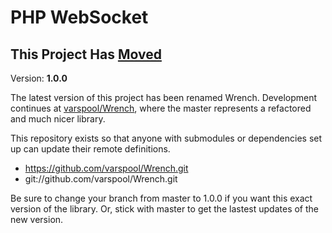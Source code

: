 <!-- vim: set tw=79 sw=4 ts=4 et ft=markdown : -->
# PHP WebSocket
## This Project Has [Moved](https://github.com/varspool/Wrench)

Version: **1.0.0**

The latest version of this project has been renamed Wrench. Development
continues at [varspool/Wrench](https://github.com/varspool/Wrench), where the
master represents a refactored and much nicer library.

This repository exists so that anyone with submodules or dependencies set up
can update their remote definitions.

 - https://github.com/varspool/Wrench.git
 - git://github.com/varspool/Wrench.git

Be sure to change your branch from master to 1.0.0 if you want this exact
version of the library. Or, stick with master to get the lastest updates of the
new version.
